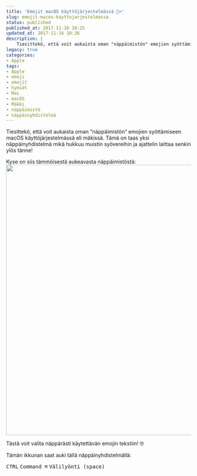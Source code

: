 ```yaml
---
title: 'Emojit macOS käyttöjärjestelmässä 🍏⌨'
slug: emojit-macos-kayttojarjestelmassa
status: published
published_at: 2017-11-16 10:25
updated_at: 2017-11-16 10:26
description: |
    Tiesittekö, että voit aukaista oman "näppäimistön" emojien syöttämiseen macOS käyttöjärjestelmässä eli mäkissä. Taas yksi hyödyllinen näppäinyhdistelmä!
legacy: true
categories:
- Apple
tags:
- Apple
- emoji
- emojit
- hymiöt
- Mac
- macOS
- Mäkki
- näppäimistö
- näppäinyhdistelmä
---
```


<p>Tiesittekö, että voit aukaista oman &#8221;näppäimistön&#8221; emojien syöttämiseen macOS käyttöjärjestelmässä eli mäkissä. Tämä on taas yksi näppäinyhdistelmä mikä hukkuu muistin syövereihin ja ajattelin laittaa senkin ylös tänne!</p>
<p>Kyse on siis tämmöisestä aukeavasta näppäimistöstä:<br />
<a href="https://cdn.markokaartinen.net/uploads/2017/11/screenshot-2017-11-16-10.21.54.png"><img loading="lazy" decoding="async" class="alignnone wp-image-6829 size-full" src="https://cdn.markokaartinen.net/uploads/2017/11/screenshot-2017-11-16-10.21.54.png" alt="" width="554" height="738" /></a></p>
<p>Tästä voit valita näppärästi käytettävän emojin tekstiin! 🤓</p>
<p>Tämän ikkunan saat auki tällä näppäinyhdistelmällä:</p>
<p><kbd>CTRL</kbd> <kbd>Command ⌘</kbd> <kbd>Välilyönti (space)</kbd></p>